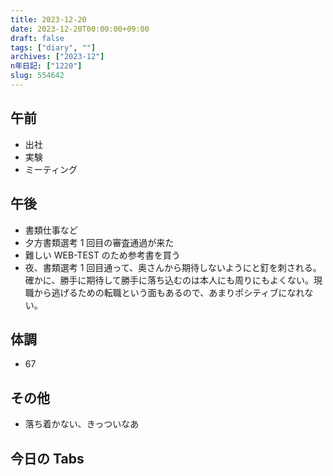 ```yaml
---
title: 2023-12-20
date: 2023-12-20T00:00:00+09:00
draft: false
tags: ["diary", ""]
archives: ["2023-12"]
n年日記: ["1220"]
slug: 554642
---
```


## 午前

- 出社
- 実験
- ミーティング

## 午後

- 書類仕事など
- 夕方書類選考 1 回目の審査通過が来た
- 難しい WEB-TEST のため参考書を買う
- 夜、書類選考 1 回目通って、奥さんから期待しないようにと釘を刺される。確かに、勝手に期待して勝手に落ち込むのは本人にも周りにもよくない。現職から逃げるための転職という面もあるので、あまりポシティブになれない。

## 体調

- 67

## その他

- 落ち着かない、きっついなあ

## 今日の Tabs
